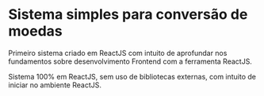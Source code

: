 <h1> Sistema simples para conversão de moedas</h1>

Primeiro sistema criado em ReactJS com intuito de aprofundar nos fundamentos sobre desenvolvimento Frontend com a ferramenta ReactJS.

Sistema 100% em ReactJS, sem uso de bibliotecas externas, com intuito de iniciar no ambiente ReactJS.

